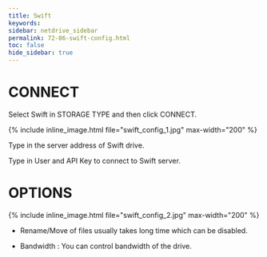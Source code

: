 ```yaml
---
title: Swift
keywords:
sidebar: netdrive_sidebar
permalink: 72-86-swift-config.html
toc: false
hide_sidebar: true
---
```


CONNECT
==================
Select Swift in STORAGE TYPE and then click CONNECT.


{% include inline_image.html file="swift_config_1.jpg" max-width="200" %}


Type in the server address of Swift drive.

Type in User and API Key to connect to Swift server.


OPTIONS
==================


{% include inline_image.html file="swift_config_2.jpg" max-width="200" %}


* Rename/Move of files usually takes long time which can be disabled.

* Bandwidth : You can control bandwidth of the drive.

